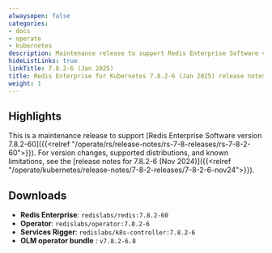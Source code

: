 ```yaml
---
alwaysopen: false
categories:
- docs
- operate
- kubernetes
description: Maintenance release to support Redis Enterprise Software version 7.8.2-60.
hideListLinks: true
linkTitle: 7.8.2-6 (Jan 2025)
title: Redis Enterprise for Kubernetes 7.8.2-6 (Jan 2025) release notes
weight: 1
---
```


## Highlights

This is a maintenance release to support [Redis Enterprise Software version 7.8.2-60]({{<relref "/operate/rs/release-notes/rs-7-8-releases/rs-7-8-2-60">}}). For version changes, supported distributions, and known limitations, see the [release notes for 7.8.2-6 (Nov 2024)]({{<relref "/operate/kubernetes/release-notes/7-8-2-releases/7-8-2-6-nov24">}}).

## Downloads

- **Redis Enterprise**: `redislabs/redis:7.8.2-60`
- **Operator**: `redislabs/operator:7.8.2-6`
- **Services Rigger**: `redislabs/k8s-controller:7.8.2-6`
- **OLM operator bundle** : `v7.8.2-6.8`
